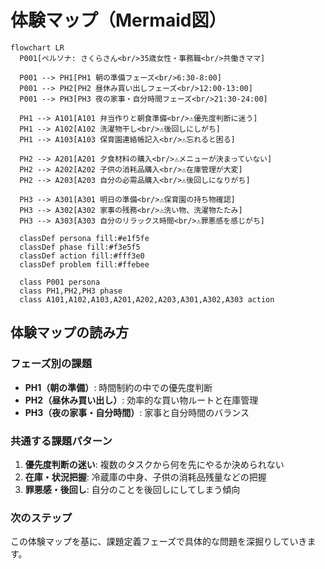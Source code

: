 # 体験マップ（Mermaid図）

```mermaid
flowchart LR
  P001[ペルソナ: さくらさん<br/>35歳女性・事務職<br/>共働きママ]
  
  P001 --> PH1[PH1 朝の準備フェーズ<br/>6:30-8:00]
  P001 --> PH2[PH2 昼休み買い出しフェーズ<br/>12:00-13:00]
  P001 --> PH3[PH3 夜の家事・自分時間フェーズ<br/>21:30-24:00]
  
  PH1 --> A101[A101 弁当作りと朝食準備<br/>⚠️優先度判断に迷う]
  PH1 --> A102[A102 洗濯物干し<br/>⚠️後回しにしがち]
  PH1 --> A103[A103 保育園連絡帳記入<br/>⚠️忘れると困る]
  
  PH2 --> A201[A201 夕食材料の購入<br/>⚠️メニューが決まっていない]
  PH2 --> A202[A202 子供の消耗品購入<br/>⚠️在庫管理が大変]
  PH2 --> A203[A203 自分の必需品購入<br/>⚠️後回しになりがち]
  
  PH3 --> A301[A301 明日の準備<br/>⚠️保育園の持ち物確認]
  PH3 --> A302[A302 家事の残務<br/>⚠️洗い物、洗濯物たたみ]
  PH3 --> A303[A303 自分のリラックス時間<br/>⚠️罪悪感を感じがち]

  classDef persona fill:#e1f5fe
  classDef phase fill:#f3e5f5
  classDef action fill:#fff3e0
  classDef problem fill:#ffebee
  
  class P001 persona
  class PH1,PH2,PH3 phase
  class A101,A102,A103,A201,A202,A203,A301,A302,A303 action
```

## 体験マップの読み方

### フェーズ別の課題
- **PH1（朝の準備）**: 時間制約の中での優先度判断
- **PH2（昼休み買い出し）**: 効率的な買い物ルートと在庫管理
- **PH3（夜の家事・自分時間）**: 家事と自分時間のバランス

### 共通する課題パターン
1. **優先度判断の迷い**: 複数のタスクから何を先にやるか決められない
2. **在庫・状況把握**: 冷蔵庫の中身、子供の消耗品残量などの把握
3. **罪悪感・後回し**: 自分のことを後回しにしてしまう傾向

### 次のステップ
この体験マップを基に、課題定義フェーズで具体的な問題を深掘りしていきます。
